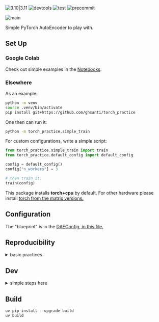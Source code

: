 ![3.10|3.11](https://img.shields.io/badge/Python-3.10_|_3.11_|_3.12-blue)
![devtools](https://img.shields.io/badge/astral-uv_ruff-orange)
![test](https://img.shields.io/badge/test-pytest-blue)
![precommit](https://img.shields.io/badge/pre_commit-blue)

![main](https://img.shields.io/badge/version-0.0.1-red)

Simple PyTorch AutoEncoder to play with.

## Set Up

### Google Colab

Check out simple examples in the [Notebooks](./notebooks/).

### Elsewhere

As an example:

```bash
python -m venv
source .venv/bin/activate
pip install git+https://github.com/ghsanti/torch_practice
```

One then can run it:
```bash
python -m torch_practice.simple_train
```

For custom configurations, write a simple script:

```python
from torch_practice.simple_train import train
from torch_practice.default_config import default_config

config = default_config()
config["n_workers"] = 3

# then train it.
train(config)
```


This package installs **torch+cpu** by default. For other hardware please install [torch from the matrix versions.](https://pytorch.org/get-started/locally/)


## Configuration

The "blueprint" is in the [DAEConfig, in this file.](./src/torch_practice/main_types.py)

## Reproducibility

<details>
<summary>basic practices</summary>
From the [docs](https://pytorch.org/docs/stable/notes/randomness.html):

> Completely reproducible results are not guaranteed across PyTorch releases, individual commits, or different platforms.

To control the sources of randomness one can pass a seed to the configuration dictionary. This controls some ops and dataloading.
</details>

## Dev

<details>
<summary>simple steps here</summary>
1. Fork
2. Clone your fork and run
```bash
pip install uv
uv venv --python 3.10
source .venv/bin/activate
uv sync # dev is synced by default.
# non-cpu users need extra torch installs.
```

Checking out to a Codespace it installs everything. Activate the venv using:

```bash
source .venv/bin/activate
```

* In both cases, remember to select the `.venv` python-interpreter in VSCode.
* Use absolute imports.

</details>

## Build

```python
uv pip install --upgrade build
uv build
```
